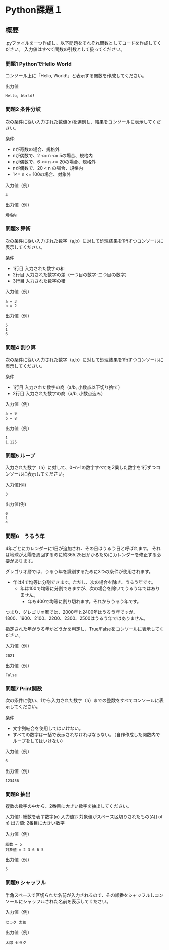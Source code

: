 # Python課題１

## 概要

.pyファイルを一つ作成し、以下問題をそれぞれ関数としてコードを作成してください。
入力値はすべて関数の引数として扱ってください。


### 問題1 PythonでHello World

コンソール上に「Hello, World!」と表示する関数を作成してください。

出力値
```
Hello, World!
```

### 問題2 条件分岐

次の条件に従い入力された数値(n)を選別し、結果をコンソールに表示してください。

条件:
- nが奇数の場合、規格外
- nが偶数で、2 <= n <= 5の場合、規格内
- nが偶数で、6 <= n <= 20の場合、規格外
- nが偶数で、20 < n の場合、規格内
- 1<= n <= 100の場合、対象外

入力値（例）
```
4
```
出力値（例）
```
規格内
```

### 問題3 算術
次の条件に従い入力された数字（a,b）に対して処理結果を1行ずつコンソールに表示してください。

条件
- 1行目 入力された数字の和
- 2行目 入力された数字の差（一つ目の数字-二つ目の数字）
- 3行目 入力された数字の積

入力値（例）
```
a = 3
b = 2
```
出力値（例）
```
5
1
6
```

### 問題4 割り算

次の条件に従い入力された数字（a,b）に対して処理結果を1行ずつコンソールに表示してください。

条件
- 1行目 入力された数字の商（a/b, 小数点以下切り捨て）
- 2行目 入力された数字の商（a/b, 小数点込み）

入力値（例）
```
a = 9
b = 8
```
出力値（例）
```
1
1.125
```
### 問題5 ループ

入力された数字（n）に対して、0~n-1の数字すべてを2乗した数字を1行ずつコンソールに表示してください。

入力値(例)
```
3
```
出力値(例)
```
0
1
4
```

### 問題6　うるう年

4年ごとにカレンダーに1日が追加され、その日はうるう日と呼ばれます。 
それは地球が太陽を周回するのに約365.25日かかるためにカレンダーを修正する必要があります。 

グレゴリオ暦では、うるう年を識別するために3つの条件が使用されます。

- 年は4で均等に分割できます。ただし、次の場合を除き、うるう年です。
    - 年は100で均等に分割できますが、次の場合を除いてうるう年ではありません。
        - 年も400で均等に割り切れます。それからうるう年です。

つまり、グレゴリオ暦では、2000年と2400年はうるう年ですが、\
1800、1900、2100、2200、2300、2500はうるう年ではありません。

指定された年がうる年かどうかを判定し、True/Falseをコンソールに表示してください。

入力値（例）
```
2021
```
出力値（例）
```
False
```

### 問題7 Print関数

次の条件に従い、1から入力された数字（n）までの整数をすべてコンソールに表示してください。

条件
- 文字列結合を使用してはいけない。
- すべての数字は一括で表示されなければならない。（自作作成した関数内でループをしてはいけない）

入力値（例）
```
6
```
出力値（例）
```
123456
```

### 問題8 抽出

複数の数字の中から、2番目に大きい数字を抽出してください。

入力値1: 総数を表す数字(n)
入力値2: 対象値がスペース区切りされたもの(A[] of n)
出力値: 2番目に大きい数字

入力値（例）
```
総数 = 5
対象値 = 2 3 6 6 5
```
出力値（例）　
```
5
```

### 問題9 シャッフル
半角スペースで区切られた名前が入力されるので、その順番をシャッフルしコンソールにシャッフルされた名前を表示してください。

入力値（例）
```
セラク 太郎
```

出力値（例）
```
太郎 セラク
```

